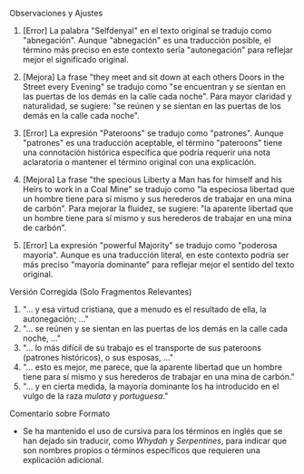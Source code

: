 Observaciones y Ajustes

1. [Error] La palabra "Selfdenyal" en el texto original se tradujo como "abnegación". Aunque "abnegación" es una traducción posible, el término más preciso en este contexto sería "autonegación" para reflejar mejor el significado original.
   
2. [Mejora] La frase "they meet and sit down at each others Doors in the Street every Evening" se tradujo como "se encuentran y se sientan en las puertas de los demás en la calle cada noche". Para mayor claridad y naturalidad, se sugiere: "se reúnen y se sientan en las puertas de los demás en la calle cada noche".

3. [Error] La expresión "Pateroons" se tradujo como "patrones". Aunque "patrones" es una traducción aceptable, el término "pateroons" tiene una connotación histórica específica que podría requerir una nota aclaratoria o mantener el término original con una explicación.

4. [Mejora] La frase "the specious Liberty a Man has for himself and his Heirs to work in a Coal Mine" se tradujo como "la especiosa libertad que un hombre tiene para sí mismo y sus herederos de trabajar en una mina de carbón". Para mejorar la fluidez, se sugiere: "la aparente libertad que un hombre tiene para sí mismo y sus herederos de trabajar en una mina de carbón".

5. [Error] La expresión "powerful Majority" se tradujo como "poderosa mayoría". Aunque es una traducción literal, en este contexto podría ser más preciso "mayoría dominante" para reflejar mejor el sentido del texto original.

Versión Corregida (Solo Fragmentos Relevantes)

1. "... y esa virtud cristiana, que a menudo es el resultado de ella, la autonegación; ..."
2. "... se reúnen y se sientan en las puertas de los demás en la calle cada noche, ..."
3. "... lo más difícil de su trabajo es el transporte de sus pateroons (patrones históricos), o sus esposas, ..."
4. "... esto es mejor, me parece, que la aparente libertad que un hombre tiene para sí mismo y sus herederos de trabajar en una mina de carbón."
5. "... y en cierta medida, la mayoría dominante los ha introducido en el vulgo de la raza *mulata* y *portuguesa*."

Comentario sobre Formato

- Se ha mantenido el uso de cursiva para los términos en inglés que se han dejado sin traducir, como *Whydah* y *Serpentines*, para indicar que son nombres propios o términos específicos que requieren una explicación adicional.